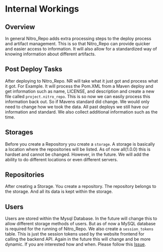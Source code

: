 # Internal Workings
## Overview 
In general Nitro_Repo adds extra processing steps to the deploy process and artifact management. 
This is so that Nitro_Repo can provide quicker and easier access to information. It will also allow for a standardized way of knowing information about different artifacts. 

## Post Deploy Tasks
After deploying to Nitro_Repo. NR will take what it just got and process what it got. For Example. It will process the Pom.XML from a Maven deploy and get information such as name, LICENSE, and description and create a new file called `project.nitro_repo`. This is so now we can easily process this information back out. So if Mavens standard did change. We would only need to change how we took the data. All past deploys we still have our information and standard. We also collect additional information such as the time. 

## Storages
Before you create a Repository you create a `storage`. A storage is basically a location where the repositories will be listed. As of now all(1.0.0) this is hardset and cannot be changed. However, in the future. We will add the ability to do different locations or even different servers.

## Repositories
After creating a Storage. You create a repository. The repository belongs to the storage. And all its data is kept within the storage. 

## Users
Users are stored within the Mysql Database. In the future will change this to allow different storage methods of users. But as of now a MySQL database is required for the running of Nitro_Repo. We also create a `session_tokens` table. This is just the session tokens used by the website frontend for calling the backend API. Again in the future this will change and be more dynamic. If you are interested how and when. Please follow this [Issue](https://github.com/wherkamp/nitro_repo/issues/326).

